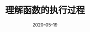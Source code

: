 ---
slug: "/posts/javascript/advance/understand-the-execution-process-of-function"
date: "2020-05-19"
title: "理解函数的执行过程"
path: "/posts/javascript/advance/understand-the-execution-process-of-function"
tags: js
---